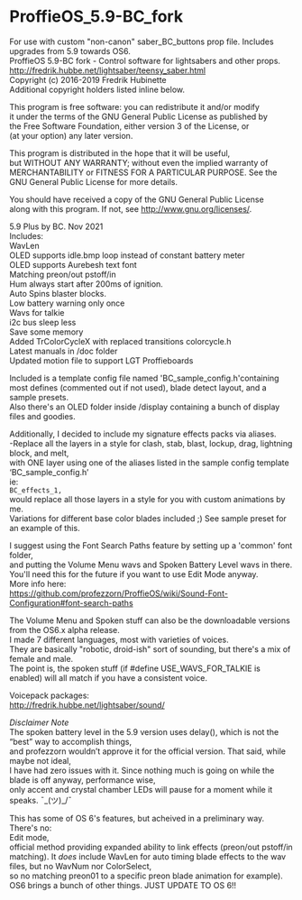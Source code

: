 # ProffieOS_5.9-BC_fork
For use with custom "non-canon" saber_BC_buttons prop file. Includes upgrades from 5.9 towards OS6.  
 ProffieOS 5.9-BC fork - Control software for lightsabers and other props.  
 http://fredrik.hubbe.net/lightsaber/teensy_saber.html  
 Copyright (c) 2016-2019 Fredrik Hubinette  
 Additional copyright holders listed inline below.  

 This program is free software: you can redistribute it and/or modify  
 it under the terms of the GNU General Public License as published by  
 the Free Software Foundation, either version 3 of the License, or  
 (at your option) any later version.  

 This program is distributed in the hope that it will be useful,  
 but WITHOUT ANY WARRANTY; without even the implied warranty of  
 MERCHANTABILITY or FITNESS FOR A PARTICULAR PURPOSE.  See the  
 GNU General Public License for more details.  

 You should have received a copy of the GNU General Public License  
 along with this program.  If not, see <http://www.gnu.org/licenses/>.  

5.9 Plus by BC. Nov 2021  
Includes:  
WavLen  
OLED supports idle.bmp loop instead of constant battery meter  
OLED supports Aurebesh text font  
Matching preon/out  pstoff/in  
Hum always start after 200ms of ignition.  
Auto Spins blaster blocks.  
Low battery warning only once  
Wavs for talkie  
i2c bus sleep less  
Save some memory  
Added TrColorCycleX with replaced transitions colorcycle.h   
Latest manuals in /doc folder  
Updated motion file to support LGT Proffieboards  

Included is a template config file named 'BC_sample_config.h'containing most defines (commented out if not used),
blade detect layout, and a sample presets.  
Also there's an OLED folder inside /display containing a bunch of display files and goodies.  

Additionally, I decided to include my signature effects packs via aliases.  
-Replace all the layers in a style for clash, stab, blast, lockup, drag, lightning block, and melt,   
with ONE layer using one of the aliases listed in the sample config template ‘BC_sample_config.h’   
ie:  
`BC_effects_1,`    
would replace all those layers in a style for you with custom animations by me.   
Variations for different base color blades included ;) See sample preset for an example of this.  

I suggest using the Font Search Paths feature by setting up a 'common' font folder,  
and putting the Volume Menu wavs and Spoken Battery Level wavs in there.  
You'll need this for the future if you want to use Edit Mode anyway.  
More info here:  
https://github.com/profezzorn/ProffieOS/wiki/Sound-Font-Configuration#font-search-paths  

The Volume Menu and Spoken stuff can also be the downloadable versions from the OS6.x alpha release.  
I made 7 different languages, most with varieties of voices.  
They are basically "robotic, droid-ish" sort of sounding, but there's a mix of female and male.   
The point is, the spoken stuff (if #define USE_WAVS_FOR_TALKIE is enabled) will all match if you have a consistent voice.  

Voicepack packages:  
http://fredrik.hubbe.net/lightsaber/sound/  

*Disclaimer Note*   
The spoken battery level in the 5.9 version uses delay(), which is not the “best” way to accomplish things,  
and profezzorn wouldn’t approve it for the official version. That said, while maybe not ideal,  
I have had zero issues with it. Since nothing much is going on while the blade is off anyway, performance wise,  
only accent and crystal chamber  LEDs will pause for a moment while it speaks.  ¯\_(ツ)_/¯  


This has some of OS 6's features, but acheived in a preliminary way.  There's no:  
Edit mode,  
official method providing expanded ability to link effects (preon/out  pstoff/in matching).
It *does* include WavLen for auto timing blade effects to the wav files, but no WavNum nor ColorSelect,  
so no matching preon01 to a specific preon blade animation for example).  
OS6 brings a bunch of other things. JUST UPDATE TO OS 6!!
